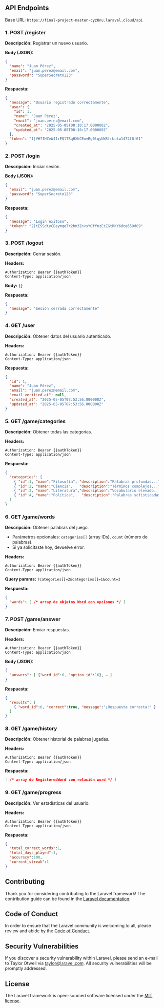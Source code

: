 ## API Endpoints

Base URL: `https://final-project-master-cyz8nu.laravel.cloud/api`

### 1. POST /register
**Descripción:** Registrar un nuevo usuario.

**Body (JSON):**
```json
{
  "name": "Juan Pérez",
  "email": "juan.perez@email.com",
  "password": "SuperSecreto123"
}
```

**Respuesta:**
```json
{
  "message": "Usuario registrado correctamente",
  "user": {
    "id": 1,
    "name": "Juan Pérez",
    "email": "juan.perez@email.com",
    "created_at": "2025-05-05T08:10:17.000000Z",
    "updated_at": "2025-05-05T08:10:17.000000Z"
  },
  "token": "1|VH7IHZeW41rPQ1TBqHXNCEmvRg0lqyUW8frbufw1474f0f01"
}
```

### 2. POST /login
**Descripción:** Iniciar sesión.

**Body (JSON):**
```json
{
  "email": "juan.perez@email.com",
  "password": "SuperSecreto123"
}
```

**Respuesta:**
```json
{
  "message": "Login exitoso",
  "token": "2|tESSdtyCBeymqeTr2bm3ZnvsYOffnzEtZGtRKY6dce659d09"
}
```

### 3. POST /logout
**Descripción:** Cerrar sesión.

**Headers:**
```
Authorization: Bearer {{authToken}}
Content-Type: application/json
```

**Body:** `{}`

**Respuesta:**
```json
{
  "message": "Sesión cerrada correctamente"
}
```

### 4. GET /user
**Descripción:** Obtener datos del usuario autenticado.

**Headers:**
```
Authorization: Bearer {{authToken}}
Content-Type: application/json
```

**Respuesta:**
```json
{
  "id": 1,
  "name": "Juan Pérez",
  "email": "juan.perez@email.com",
  "email_verified_at": null,
  "created_at": "2025-05-05T07:53:56.000000Z",
  "updated_at": "2025-05-05T07:53:56.000000Z"
}
```

### 5. GET /game/categories
**Descripción:** Obtener todas las categorías.

**Headers:**
```
Authorization: Bearer {{authToken}}
Content-Type: application/json
```

**Respuesta:**
```json
{
  "categories": [
    { "id":1, "name":"Filosofía", "description":"Palabras profundas..." },
    { "id":2, "name":"Ciencia",   "description":"Términos complejos..." },
    { "id":3, "name":"Literatura","description":"Vocabulario elevado..." },
    { "id":4, "name":"Política",   "description":"Palabras sofisticadas..." }
  ]
}
```

### 6. GET /game/words
**Descripción:** Obtener palabras del juego.
- Parámetros opcionales: `categories[]` (array IDs), `count` (número de palabras).
- Si ya solicitaste hoy, devuelve error.

**Headers:**
```
Authorization: Bearer {{authToken}}
Content-Type: application/json
```
**Query params:** `?categories[]=2&categories[]=1&count=3`

**Respuesta:**
```json
{
  "words": [ /* array de objetos Word con opciones */ ]
}
```

### 7. POST /game/answer
**Descripción:** Enviar respuestas.

**Headers:**
```
Authorization: Bearer {{authToken}}
Content-Type: application/json
```
**Body (JSON):**
```json
{
  "answers": [ {"word_id":6, "option_id":16}, … ]
}
```

**Respuesta:**
```json
{
  "results": [
    { "word_id":6, "correct":true, "message":"¡Respuesta correcta!" }
  ]
}
```

### 8. GET /game/history
**Descripción:** Obtener historial de palabras jugadas.

**Headers:**
```
Authorization: Bearer {{authToken}}
Content-Type: application/json
```

**Respuesta:**
```json
[ /* array de RegisteredWord con relación word */ ]
```

### 9. GET /game/progress
**Descripción:** Ver estadísticas del usuario.

**Headers:**
```
Authorization: Bearer {{authToken}}
Content-Type: application/json
```

**Respuesta:**
```json
{
  "total_correct_words":1,
  "total_days_played":1,
  "accuracy":100,
  "current_streak":1
}
```

## Contributing

Thank you for considering contributing to the Laravel framework! The contribution guide can be found in the [Laravel documentation](https://laravel.com/docs/contributions).

## Code of Conduct

In order to ensure that the Laravel community is welcoming to all, please review and abide by the [Code of Conduct](https://laravel.com/docs/contributions#code-of-conduct).

## Security Vulnerabilities

If you discover a security vulnerability within Laravel, please send an e-mail to Taylor Otwell via [taylor@laravel.com](mailto:taylor@laravel.com). All security vulnerabilities will be promptly addressed.

## License

The Laravel framework is open-sourced software licensed under the [MIT license](https://opensource.org/licenses/MIT).